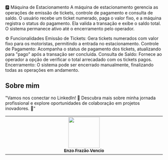 🅿️ Máquina de Estacionamento
A máquina de estacionamento gerencia as operações de emissão de tickets, controle de pagamento e consulta de saldo. O usuário recebe um ticket numerado, paga o valor fixo, e a máquina registra o status do pagamento. Ela valida a transação e exibe o saldo total. O sistema permanece ativo até o encerramento pelo operador.

⚙️ Funcionalidades
Emissão de Tickets: Gera tickets numerados com valor fixo para os motoristas, permitindo a entrada no estacionamento.
Controle de Pagamento: Acompanha o status de pagamento dos tickets, atualizando para "pago" após a transação ser concluída.
Consulta de Saldo: Fornece ao operador a opção de verificar o total arrecadado com os tickets pagos.
Encerramento: O sistema pode ser encerrado manualmente, finalizando todas as operações em andamento.

##  Sobre mim
"Vamos nos conectar no LinkedIn! 🚀 Descubra mais sobre minha jornada profissional e explore oportunidades de colaboração em projetos inovadores. 🌟"
<table>
  <tbody>
    <tr>
      <td align="center" valign="top" width="14.28%"><a href="https://www.linkedin.com/in/enzofrazaovencio/"><img src="https://media.licdn.com/dms/image/v2/D4D03AQEE0WZvw-CPgw/profile-displayphoto-shrink_800_800/profile-displayphoto-shrink_800_800/0/1714612030802?e=1730937600&v=beta&t=-R-mNELoKFRmTQzVI-5PLOvsai2_m3vSfEfA6yVpHGk" width="100px;"/><br /><sub><b>Enzo Frazão Vencio</b></sub></a><br />
    </tr>
  </tbody>
</table>
